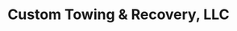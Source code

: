 ---
title: "Custom Towing & Recovery, LLC"
url: /hannibal/custom-towing-und-recovery-llc/
shop: Reifen
---